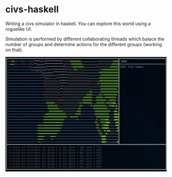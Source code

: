 civs-haskell
============

Writing a civs simulator in haskell. You can explore this world using a roguelike UI.

Simulation is performed by different collaborating threads which balace the number of groups and determine actions for the different groups (working on that).

![](https://raw.githubusercontent.com/ftomassetti/civs-haskell/master/screenshots/ui.png)
